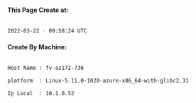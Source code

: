 
   
#### This Page Create at:

```bash

2022-03-22 - 09:58:24 UTC

```

#### Create By Machine:

```bash

Host Name : fv-az172-736

platform  : Linux-5.11.0-1028-azure-x86_64-with-glibc2.31

Ip Local  : 10.1.0.52

```

